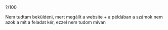 ?/100

Nem tudtam beküldeni, mert megállt a website + a példában a számok nem azok a mit a feladat kér, ezzel nem tudom mivan